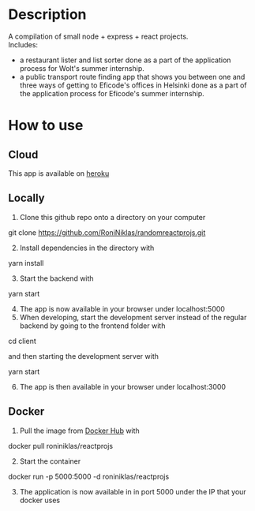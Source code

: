 # Description

A compilation of small node + express + react projects.  
Includes:   
- a restaurant lister and list sorter done as a part of the application process for Wolt's summer internship.  
- a public transport route finding app that shows you between one and three ways of getting to Eficode's offices in Helsinki done as a part of the application process for Eficode's summer internship.  

# How to use

## Cloud  

This app is available on [heroku](https://roninreactprojs.herokuapp.com/)

## Locally
 
1. Clone this github repo onto a directory on your computer  
  
git clone https://github.com/RoniNiklas/randomreactprojs.git  
  
2. Install dependencies in the directory with  
  
yarn install 
  
3. Start the backend with  
  
yarn start  
  
4. The app is now available in your browser under localhost:5000  
5. When developing, start the development server instead of the regular backend by going to the frontend folder with  
  
cd client  
  
and then starting the development server with  
   
yarn start  
  
6. The app is then available in your browser under localhost:3000  

## Docker
  
1. Pull the image from [Docker Hub](https://hub.docker.com/r/roniniklas/reactprojs) with  
  
docker pull roniniklas/reactprojs  
  
2. Start the container  
  
docker run -p 5000:5000 -d roniniklas/reactprojs   
  
3. The application is now available in in port 5000 under the IP that your docker uses  
